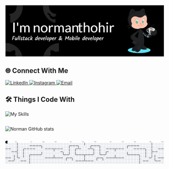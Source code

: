 ![Norman Thohir](img/github-header-image.png)

## 🌐 Connect With Me
<p align="left">
  <a href="https://www.linkedin.com/in/muhammad-norman-thohir-926730286/" target="_blank">
    <img src="https://img.shields.io/badge/-LinkedIn-0A66C2?style=flat-square&logo=linkedin&logoColor=white" alt="LinkedIn" height="25">
  </a>
  <a href="https://www.instagram.com/_manth30/" target="_blank">
    <img src="https://img.shields.io/badge/-Instagram-E4405F?style=flat-square&logo=instagram&logoColor=white" alt="Instagram" height="25">
  </a>
  <a href="mailto:normanmuhammad300@gmail.com" target="_blank">
    <img src="https://img.shields.io/badge/-Email-EA4335?style=flat-square&logo=gmail&logoColor=white" alt="Email" height="25">
  </a>

</p>

## 🛠 Things I Code With

![My Skills](https://skillicons.dev/icons?i=laravel,flutter,python,dart,php,tailwind,bootstrap,javascript,mysql,firebase,supabase,html,css,git,npm,&perline=12)

##

![Norman GitHub stats](https://github-readme-stats.vercel.app/api?username=normanthohir&show_icons=true&theme=radical)

##

<picture>
  <source media="(prefers-color-scheme: dark)" srcset="https://raw.githubusercontent.com/normanthohir/normanthohir/output/pacman-contribution-graph-dark.svg">
  <source media="(prefers-color-scheme: light)" srcset="https://raw.githubusercontent.com/normanthohir/normanthohir/output/pacman-contribution-graph.svg">
  <img alt="pacman contribution graph" src="https://raw.githubusercontent.com/normanthohir/normanthohir/output/pacman-contribution-graph.svg">
</picture>

###
